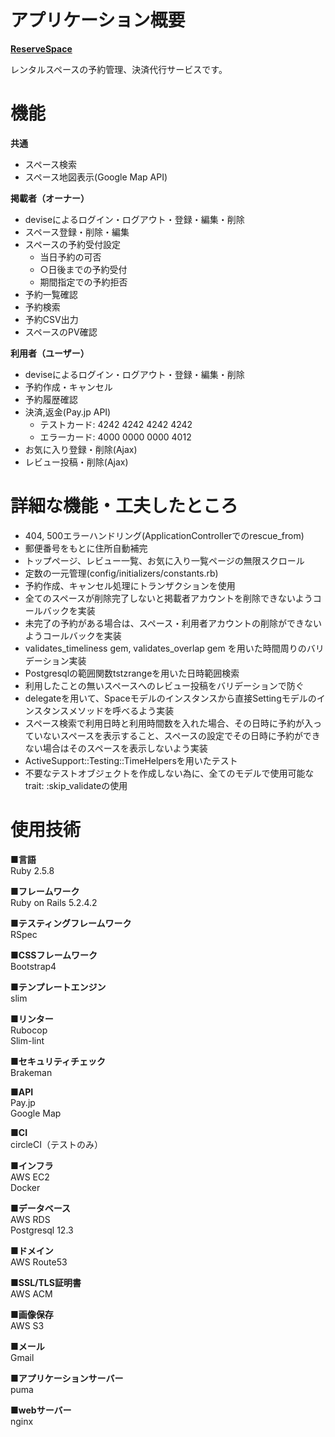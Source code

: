 # アプリケーション概要
**[ReserveSpace](https://www.reserve-space.net/)**  

レンタルスペースの予約管理、決済代行サービスです。

# 機能

**共通**
- スペース検索
- スペース地図表示(Google Map API)

**掲載者（オーナー）**
- deviseによるログイン・ログアウト・登録・編集・削除
- スペース登録・削除・編集
- スペースの予約受付設定
  - 当日予約の可否
  - ○日後までの予約受付
  - 期間指定での予約拒否
- 予約一覧確認
- 予約検索
- 予約CSV出力
- スペースのPV確認

**利用者（ユーザー）**
- deviseによるログイン・ログアウト・登録・編集・削除
- 予約作成・キャンセル
- 予約履歴確認
- 決済,返金(Pay.jp API)
  - テストカード: 4242 4242 4242 4242
  - エラーカード: 4000 0000 0000 4012
- お気に入り登録・削除(Ajax)
- レビュー投稿・削除(Ajax)

# 詳細な機能・工夫したところ
- 404, 500エラーハンドリング(ApplicationControllerでのrescue_from)
- 郵便番号をもとに住所自動補完
- トップページ、レビュー一覧、お気に入り一覧ページの無限スクロール
- 定数の一元管理(config/initializers/constants.rb)
- 予約作成、キャンセル処理にトランザクションを使用
- 全てのスペースが削除完了しないと掲載者アカウントを削除できないようコールバックを実装
- 未完了の予約がある場合は、スペース・利用者アカウントの削除ができないようコールバックを実装
- validates_timeliness gem, validates_overlap gem を用いた時間周りのバリデーション実装
- Postgresqlの範囲関数tstzrangeを用いた日時範囲検索
- 利用したことの無いスペースへのレビュー投稿をバリデーションで防ぐ
- delegateを用いて、Spaceモデルのインスタンスから直接Settingモデルのインスタンスメソッドを呼べるよう実装
- スペース検索で利用日時と利用時間数を入れた場合、その日時に予約が入っていないスペースを表示すること、スペースの設定でその日時に予約ができない場合はそのスペースを表示しないよう実装
- ActiveSupport::Testing::TimeHelpersを用いたテスト
- 不要なテストオブジェクトを作成しない為に、全てのモデルで使用可能なtrait: :skip_validateの使用

# 使用技術

**■言語**  
Ruby 2.5.8

**■フレームワーク**  
Ruby on Rails 5.2.4.2

**■テスティングフレームワーク**  
RSpec

**■CSSフレームワーク**  
Bootstrap4

**■テンプレートエンジン**  
slim

**■リンター**  
Rubocop  
Slim-lint

**■セキュリティチェック**  
Brakeman

**■API**  
Pay.jp  
Google Map

**■CI**  
circleCI（テストのみ）

**■インフラ**  
AWS EC2  
Docker

**■データベース**  
AWS RDS  
Postgresql 12.3

**■ドメイン**  
AWS Route53

**■SSL/TLS証明書**  
AWS ACM

**■画像保存**  
AWS S3

**■メール**  
Gmail

**■アプリケーションサーバー**  
puma

**■webサーバー**  
nginx
